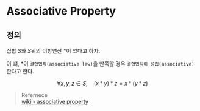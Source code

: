 # Associative Property
## 정의
집합 $S$와 $S$위의 이항연산 $*$이 있다고 하자.

이 떄, $*$이 `결합법칙(associative law)`을 만족할 경우 `결합법칙이 성립(associative)`한다고 한다.

$$  \forall x,y,z \in S, \quad (x*y)*z=x*(y*z)$$   

> Refernece  
> [wiki - associative property](https://en.wikipedia.org/wiki/Associative_property#Definition)